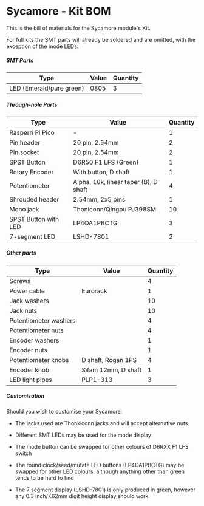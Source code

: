 # Sycamore - Kit BOM

This is the bill of materials for the Sycamore module's Kit.

For full kits the SMT parts will already be soldered and are omitted, with the exception of the mode LEDs.

##### SMT Parts

| Type                     | Value | Quantity |
| ------------------------ | ----- | -------- |
| LED (Emerald/pure green) | 0805  | 3        |

##### Through-hole Parts

| Type                 | Value                                 | Quantity |
| -------------------- | ------------------------------------- | -------- |
| Rasperri Pi Pico     | -                                     | 1        |
| Pin header           | 20 pin, 2.54mm                        | 2        |
| Pin socket           | 20 pin, 2.54mm                        | 2        |
| SPST Button          | D6R50 F1 LFS (Green)                  | 1        |
| Rotary Encoder       | With button, D shaft                  | 1        |
| Potentiometer        | Alpha, 10k, linear taper (B), D shaft | 4        |
| Shrouded header      | 2.54mm, 2x5 pins                      | 1        |
| Mono jack            | Thoniconn/Qingpu PJ398SM              | 10       |
| SPST Button with LED | LP4OA1PBCTG                           | 3        |
| 7-segment LED        | LSHD-7801                             | 2        |

##### Other parts

| Type                  | Value               | Quantity |
| --------------------- | ------------------- | -------- |
| Screws                |                     | 4        |
| Power cable           | Eurorack            | 1        |
| Jack washers          |                     | 10       |
| Jack nuts             |                     | 10       |
| Potentiometer washers |                     | 4        |
| Potentiometer nuts    |                     | 4        |
| Encoder washers       |                     | 1        |
| Encoder nuts          |                     | 1        |
| Potentiometer knobs   | D shaft, Rogan 1PS  | 4        |
| Encoder knob          | Sifam 12mm, D shaft | 1        |
| LED light pipes       | PLP1-313            | 3        |

##### Customisation

Should you wish to customise your Sycamore:

- The jacks used are Thonkiconn jacks and will accept alternative nuts

- Different SMT LEDs may be used for the mode display

- The mode button can be swapped for other colours of D6RXX F1 LFS switch

- The round clock/seed/mutate LED buttons (LP4OA1PBCTG) may be swapped for other LED colours, although anything other than green tends to be hard to find

- The 7 segment display (LSHD-7801) is only produced in green, however any 0.3 inch/7.62mm digit height display should work